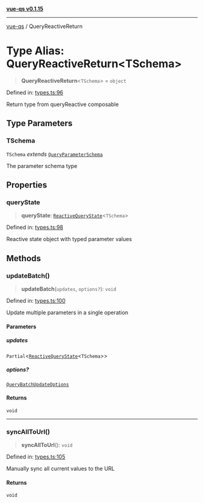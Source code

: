 [**vue-qs v0.1.15**](../README.md)

***

[vue-qs](../README.md) / QueryReactiveReturn

# Type Alias: QueryReactiveReturn\<TSchema\>

> **QueryReactiveReturn**\<`TSchema`\> = `object`

Defined in: [types.ts:96](https://github.com/iamsomraj/vue-qs/blob/2515abe5c25afff0f87351153aa1684c958bdf3f/src/types.ts#L96)

Return type from queryReactive composable

## Type Parameters

### TSchema

`TSchema` *extends* [`QueryParameterSchema`](QueryParameterSchema.md)

The parameter schema type

## Properties

### queryState

> **queryState**: [`ReactiveQueryState`](ReactiveQueryState.md)\<`TSchema`\>

Defined in: [types.ts:98](https://github.com/iamsomraj/vue-qs/blob/2515abe5c25afff0f87351153aa1684c958bdf3f/src/types.ts#L98)

Reactive state object with typed parameter values

## Methods

### updateBatch()

> **updateBatch**(`updates`, `options?`): `void`

Defined in: [types.ts:100](https://github.com/iamsomraj/vue-qs/blob/2515abe5c25afff0f87351153aa1684c958bdf3f/src/types.ts#L100)

Update multiple parameters in a single operation

#### Parameters

##### updates

`Partial`\<[`ReactiveQueryState`](ReactiveQueryState.md)\<`TSchema`\>\>

##### options?

[`QueryBatchUpdateOptions`](QueryBatchUpdateOptions.md)

#### Returns

`void`

***

### syncAllToUrl()

> **syncAllToUrl**(): `void`

Defined in: [types.ts:105](https://github.com/iamsomraj/vue-qs/blob/2515abe5c25afff0f87351153aa1684c958bdf3f/src/types.ts#L105)

Manually sync all current values to the URL

#### Returns

`void`
